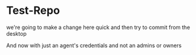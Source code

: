 # Test-Repo 


we're going to make a change here quick and then try to commit from the desktop

And now with just an agent's credentials and not an admins or owners
